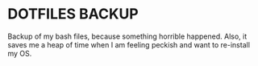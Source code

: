 DOTFILES BACKUP
==============
Backup of my bash files, because something horrible happened.
Also, it saves me a heap of time when I am feeling peckish and want to re-install my OS.

